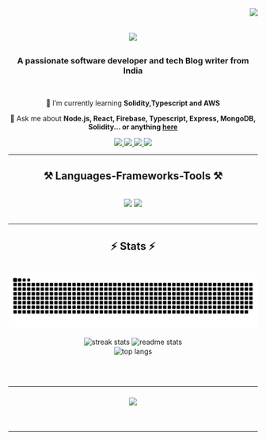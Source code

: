 <img align="right" src="https://visitor-badge.laobi.icu/badge?page_id=salesp07.salesp07" />

<h1 align="center">
<img src="https://readme-typing-svg.herokuapp.com/?font=Righteous&size=35&center=true&vCenter=true&width=500&height=70&duration=4000&lines=Hi+There!+👋;+I'm+Saquib+Fraz!;" />
</h1>

<h3 align="center">A passionate software developer and tech Blog writer from India</h3>

<br/>
<div align="center">

🌱 I’m currently learning **Solidity,Typescript and AWS**

💬 Ask me about **Node.js, React, Firebase, Typescript, Express, MongoDB, Solidity... or anything [here](https://github.com/skfraz04)**

</div>

<div align="center">
<a href="mailto:saquib.fraz309@gmail.com">
<img src="https://img.shields.io/badge/Gmail-333333?style=for-the-badge&logo=gmail&logoColor=red" />
</a>
<a href="https://twitter.com/sk.fraz" target="_blank">
<img src="https://img.shields.io/badge/Twitter-1DA1F2?style=for-the-badge&logo=twitter&logoColor=white" target="_blank" />
</a>
<a href="https://linkedin.com/in/saquibfraz" target="_blank">
<img src="https://img.shields.io/badge/LinkedIn-0077B5?style=for-the-badge&logo=linkedin&logoColor=white" target="_blank" />
</a>
<a href="https://saquib-fraz-portfolio-d2zn.vercel.app/" target="_blank">
<img src="https://img.shields.io/badge/Portfolio-FF5722?style=for-the-badge&logo=todoist&logoColor=white" target="_blank" />
</a>
</div>

<hr/>

<h2 align="center">⚒️ Languages-Frameworks-Tools ⚒️</h2>
<br/>
<div align="center">
<img src="https://skillicons.dev/icons?i=react,bootstrap,mui,html,css,vscode,github,figma,tailwind,git,r" />
<img src="https://skillicons.dev/icons?i=nodejs,python,javascript,typescript,express,firebase,mongodb,java,nextjs,mysql" /><br>
</div>

<br/>
<hr/>

<h2 align="center">⚡ Stats ⚡</h2>
<br>
<div align="center">
<img src="https://raw.githubusercontent.com/taqui-786/taqui-786/output/github-contribution-grid-snake.svg" alt="contribution graph" />
</div>
<br>
<div align=center>
<img width=390 src="https://github-readme-streak-stats-salesp07.vercel.app/?user=SKfraz04&count_private=true&theme=react&border_radius=10" alt="streak stats"/>
<img width=390 src="https://github-readme-stats-salesp07.vercel.app/api?username=SKfraz04&count_private=true&show_icons=true&theme=react&rank_icon=github&border_radius=10" alt="readme stats" />
<br/>
<img width=325 align="center" src="https://github-readme-stats-salesp07.vercel.app/api/top-langs/?username=SKfraz04&hide=HTML&langs_count=8&layout=compact&theme=react&border_radius=10&size_weight=0.5&count_weight=0.5&exclude_repo=github-readme-stats" alt="top langs" />
</div>

<br/><br/>
<hr/>

<h3 align="center">
<img src="https://readme-typing-svg.herokuapp.com/?font=Righteous&size=25&center=true&vCenter=true&width=500&height=70&duration=4000&lines=Thanks+for+visiting!+✌️;+Shoot+me+a+message+on+Linkedin!;I'm+always+down+to+collab+:)">
</h3>

<br/>
<hr/>
